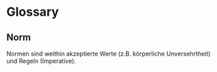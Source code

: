 # Glossary

## Norm
Normen sind weithin akzeptierte Werte (z.B. körperliche Unversehrtheit) und Regeln (Imperative).

